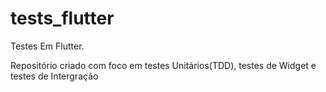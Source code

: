 # tests_flutter
Testes Em Flutter.

Repositório criado com foco em testes Unitários(TDD), testes de Widget e testes de Intergração
